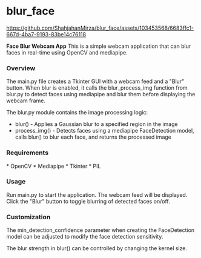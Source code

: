 # blur_face


https://github.com/ShahjahanMirza/blur_face/assets/103453568/6683ffc1-667d-4ba7-9193-83be14c76118


**Face Blur Webcam App**
This is a simple webcam application that can blur faces in real-time using OpenCV and mediapipe.

<h3>Overview</h3>
The main.py file creates a Tkinter GUI with a webcam feed and a "Blur" button. When blur is enabled, it calls the blur_process_img function from blur.py to detect faces using mediapipe and blur them before displaying the webcam frame.

The blur.py module contains the image processing logic:

* blur() - Applies a Gaussian blur to a specified region in the image
* process_img() - Detects faces using a mediapipe FaceDetection model, calls blur() to blur each face, and returns the processed image<br>
<h3>Requirements</h3>
* OpenCV
* Mediapipe
* Tkinter
* PIL
<h3>Usage</h3>
Run main.py to start the application. The webcam feed will be displayed. Click the "Blur" button to toggle blurring of detected faces on/off.

<h3>Customization</h3>
The min_detection_confidence parameter when creating the FaceDetection model can be adjusted to modify the face detection sensitivity.

The blur strength in blur() can be controlled by changing the kernel size.

